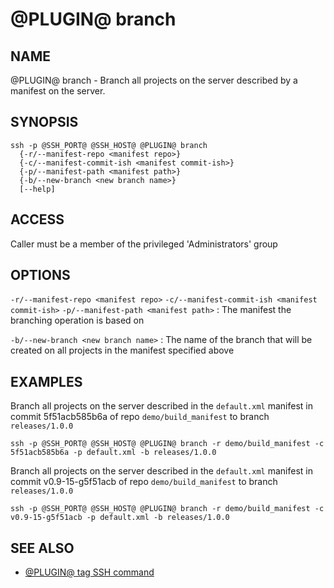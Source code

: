 @PLUGIN@ branch
==============

NAME
----
@PLUGIN@ branch - Branch all projects on the server described by a manifest
on the server.

SYNOPSIS
--------
```
ssh -p @SSH_PORT@ @SSH_HOST@ @PLUGIN@ branch
  {-r/--manifest-repo <manifest repo>}
  {-c/--manifest-commit-ish <manifest commit-ish>}
  {-p/--manifest-path <manifest path>}
  {-b/--new-branch <new branch name>}
  [--help]
```

ACCESS
------
Caller must be a member of the privileged 'Administrators' group

OPTIONS
-------

`-r/--manifest-repo <manifest repo>`
`-c/--manifest-commit-ish <manifest commit-ish>`
`-p/--manifest-path <manifest path>`
: The manifest the branching operation is based on

`-b/--new-branch <new branch name>`
: The name of the branch that will be created on all projects in the manifest specified above

EXAMPLES
--------
Branch all projects on the server described in the `default.xml` manifest in commit 5f51acb585b6a of repo `demo/build_manifest` to branch `releases/1.0.0`
```
ssh -p @SSH_PORT@ @SSH_HOST@ @PLUGIN@ branch -r demo/build_manifest -c 5f51acb585b6a -p default.xml -b releases/1.0.0

```

Branch all projects on the server described in the `default.xml` manifest in commit v0.9-15-g5f51acb of repo `demo/build_manifest` to branch `releases/1.0.0`
```
ssh -p @SSH_PORT@ @SSH_HOST@ @PLUGIN@ branch -r demo/build_manifest -c v0.9-15-g5f51acb -p default.xml -b releases/1.0.0

```

SEE ALSO
--------
* [@PLUGIN@ tag SSH command](cmd-tag.html)
